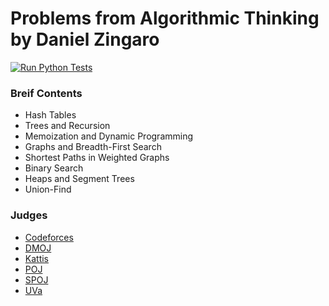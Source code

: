 # Problems from Algorithmic Thinking by Daniel Zingaro

[![Run Python Tests](https://github.com/Zoibderg/Algorithmic-Thinking/actions/workflows/PEPchk&tests.yml/badge.svg)](https://github.com/Zoibderg/Algorithmic-Thinking/actions/workflows/PEPchk&tests.yml)

### Breif Contents
- Hash Tables
- Trees and Recursion
- Memoization and Dynamic Programming
- Graphs and Breadth-First Search
- Shortest Paths in Weighted Graphs
- Binary Search
- Heaps and Segment Trees
- Union-Find

### Judges
- [Codeforces](codeforces.com)
- [DMOJ](dmoj.ca)
- [Kattis](open.kattis.com)
- [POJ](poj.org)
- [SPOJ](spoj.org)
- [UVa](uva.onlinejudge.org)